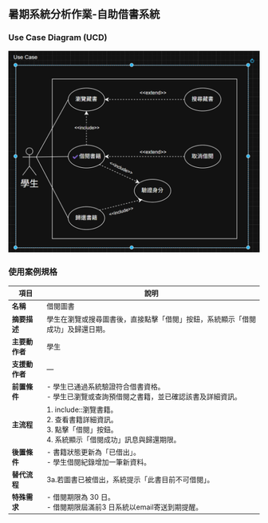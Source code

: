 ## 暑期系統分析作業-自助借書系統

### Use Case Diagram (UCD)

![USD.png](USD.png)

### 使用案例規格

| 項目        | 說明                                                                         |
| --------- | -------------------------------------------------------------------------- |
| **名稱**    | 借閱圖書                                                                       |
| **摘要描述**  | 學生在瀏覽或搜尋圖書後，直接點擊「借閱」按鈕，系統顯示「借閱成功」及歸還日期。                                    |
| **主要動作者** | 學生                                                                         |
| **支援動作者** | —                                                                          |
| **前置條件**  | - 學生已通過系統驗證符合借書資格。<br>- 學生已瀏覽或查詢預借閱之書籍，並已確認該書及詳細資訊。                        |
| **主流程**   | 1. include::瀏覽書籍。<br>2. 查看書籍詳細資訊。<br>3. 點擊「借閱」按鈕。<br>4. 系統顯示「借閱成功」訊息與歸還期限。 |
| **後置條件**  | - 書籍狀態更新為「已借出」。<br>- 學生借閱紀錄增加一筆新資料。                                        |
| **替代流程**  | 3a.若圖書已被借出，系統提示「此書目前不可借閱」。                                                 |
| **特殊需求**  | - 借閱期限為 30 日。<br>- 借閱期限屆滿前3 日系統以email寄送到期提醒。                               |